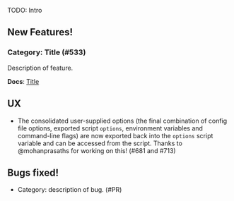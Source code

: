TODO: Intro

## New Features!

### Category: Title (#533)

Description of feature.

**Docs**: [Title](http://k6.readme.io/docs/TODO)

## UX

* The consolidated user-supplied options (the final combination of config file options, exported script `options`, environment variables and command-line flags) are now exported back into the `options` script variable and can be accessed from the script. Thanks to @mohanprasaths for working on this! (#681 and #713)

## Bugs fixed!

* Category: description of bug. (#PR)
